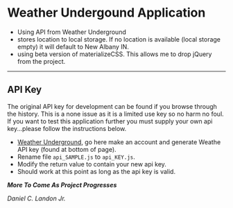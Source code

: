 # Weather Undergound Application

- Using API from Weather Underground
- stores location to local storage. If no location is available (local storage empty) it will default to New Albany IN.
- using beta version of materializeCSS. This allows me to drop jQuery from the project.

---

## API Key
The original API key for development can be found if you browse through the history. This is a none issue as it is a limited use key so no harm no foul.
If you want to test this application further you must supply your own api key...please follow the instructions below.
- [Weather Underground](https://www.wunderground.com/), go here make an account and generate Weathe API key (found at bottom of page).
- Rename file `api_SAMPLE.js` to `api_KEY.js`.
- Modify the return value to contain your new api key. 
- Should work at this point as long as the api key is valid.

***More To Come As Project Progresses***

*Daniel C. Landon Jr.*